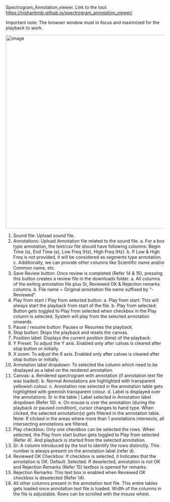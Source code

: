 Spectrogram_Annotation_viewer. Link to the tool: https://nishantnnb.github.io/spectrogram_annotation_viewer/

Important note: The browser window must in focus and maximized for the playback to work. 

 <img width="1191" height="611" alt="image" src="https://github.com/user-attachments/assets/6b185480-2810-4e46-b472-9956999d8d64" />


1)	Sound file: Upload sound file.
2)	Annotations: Upload Annotation file related to the sound file.
   a.	For a box type annotation, the text/csv file should have following columns: Begin Time (s), End Time (s), Low Freq (Hz), High Freq (Hz). 
   b.	If Low & High Freq is not provided, it will be considered as segments type annotation. 
   c.	Additionally, we can provide other columns like Scientific name and/or Common name, etc.
3)	Save Review button: Once review is completed (Refer 14 & 15), pressing this button creates a review file in the downloads folder.
   a.	All columns of the exiting annotation file plus Sr, Reviewed OK & Rejection remarks columns.
   b.	File name = Original annotation file name suffixed by “- Reviewed”.
4)	Play from start / Play from selected button: 
   a.	Play from start: This will always start the playback from start of the file.
   b.	Play from selected: Button gets toggled to Play from selected when checkbox in the Play column is selected. System will play from the selected annotation onwards.
5)	Pause / resume button: Pauses or Resumes the playback.
6)	Stop button: Stops the playback and resets the canvas.
7)	Position label: Displays the current position (time) of the playback.
9)	Y Preset: To adjust the Y axis. Enabled only after calvas is cleared after stop button or initially.  
9)	X zoom: To adjust the X axis. Enabled only after calvas is cleared after stop button or initially.
10)	Annotation label dropdown: To selected the column which need to be displayed as a label on the rendered annotation.
11)	Canvas: 
   a.	Rendered spectrogram with annotation (if annotation text file was loaded). 
   b.	Normal Annotations are highlighted with transparent yellowish colour. 
   c.	Annotation row selected in the annotation table gets highlighted with greenish transparent colour.
   d.	Label is displayed over the annotations: Sr in the table | Label selected in Annotation label dropdown (Refer 10).
   e.	On mouse is over the annotation (during the playback or paused condition), cursor changes to hand type. When clicked, the selected annotation(s) gets filtered in the annotation table. Note: If clicked in the areas where more than 1 annotations intersects, all intersecting annotations are filtered. 
12)	Play checkbox: Only one checkbox can be selected the rows. When selected, the Play from start button gets toggled to Play from selected (Refer 4). And playback is started from the selected annotation. 
13)	Sr: A column introduced by the tool to identify the rows distinctly. This number is always present on the annotation label (refer d).
14)	Reviewed OK Checkbox: If checkbox is selected, it Indicates that the annotation is OK. Default: Selected. If deselected, annotation is not OK and Rejection Remarks (Refer 15) textbox is opened for remarks.  
15)	 Rejection Remarks: This text box is enabled when Reviewed OK checkbox is deselected (Refer 14). 
16)	All other columns present in the annotation text file. This entire tables gets loaded once annotation text file is loaded. Width of the columns in the file is adjustable. Rows can be scrolled with the mouse wheel.  

